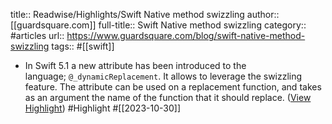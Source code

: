 title:: Readwise/Highlights/Swift Native method swizzling
author:: [[guardsquare.com]]
full-title:: Swift Native method swizzling
category:: #articles
url:: https://www.guardsquare.com/blog/swift-native-method-swizzling
tags:: #[[swift]]
- In Swift 5.1 a new attribute has been introduced to the language; `@_dynamicReplacement`. It allows to leverage the swizzling feature. The attribute can be used on a replacement function, and takes as an argument the name of the function that it should replace. ([View Highlight](https://read.readwise.io/read/01hdzvc410s9tyv7q134sq82j6)) #Highlight #[[2023-10-30]]